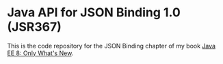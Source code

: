 # Java API for JSON Binding 1.0 (JSR367)

This is the code repository for the JSON Binding chapter of my book [Java EE 8: Only What's New](https://leanpub.com/javaee8/).
